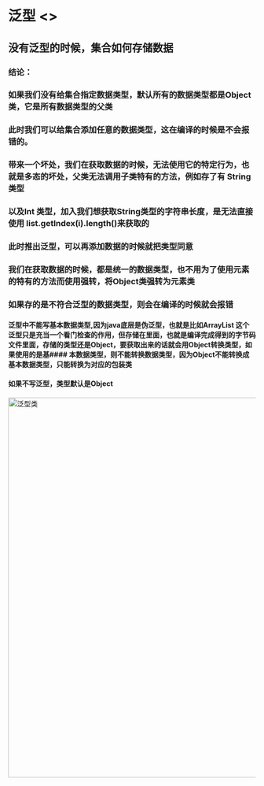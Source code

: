 # 泛型 <>

## 没有泛型的时候，集合如何存储数据

### 结论：
### 如果我们没有给集合指定数据类型，默认所有的数据类型都是Object类，它是所有数据类型的父类
### 此时我们可以给集合添加任意的数据类型，这在编译的时候是不会报错的。
### 带来一个坏处，我们在获取数据的时候，无法使用它的特定行为，也就是多态的坏处，父类无法调用子类特有的方法，例如存了有 String类型
### 以及Int 类型，加入我们想获取String类型的字符串长度，是无法直接使用 list.getIndex(i).length()来获取的

### 此时推出泛型，可以再添加数据的时候就把类型同意
### 我们在获取数据的时候，都是统一的数据类型，也不用为了使用元素的特有的方法而使用强转，将Object类强转为元素类
### 如果存的是不符合泛型的数据类型，则会在编译的时候就会报错
#### 泛型中不能写基本数据类型,因为java底层是伪泛型，也就是比如ArrayList<String> 这个泛型只是充当一个看门检查的作用，但存储在里面，也就是编译完成得到的字节码文件里面，存储的类型还是Object，要获取出来的话就会用Object转换类型，如果使用的是基#### 本数据类型，则不能转换数据类型，因为Object不能转换成基本数据类型，只能转换为对应的包装类
#### 如果不写泛型，类型默认是Object
<img width="1714" height="772" alt="泛型类" src="https://github.com/user-attachments/assets/f268cb97-0bb1-441a-9a56-013c60a55679" />

